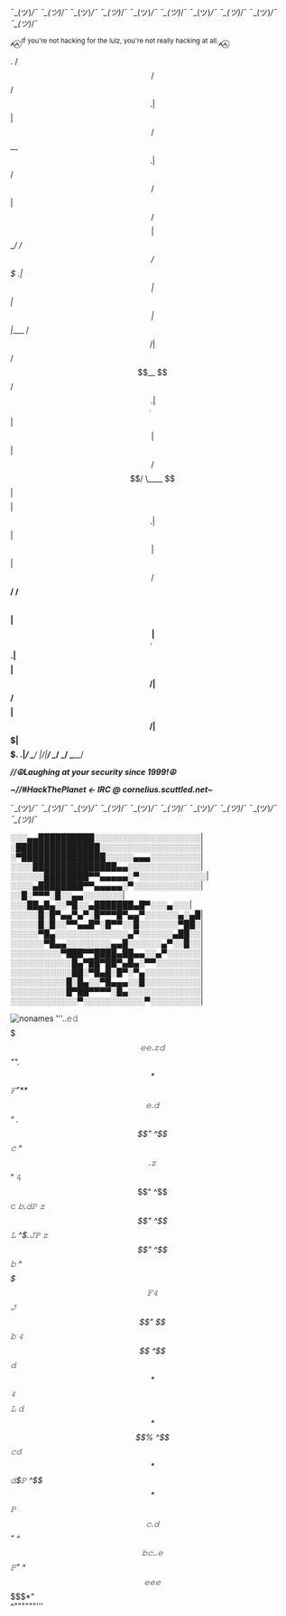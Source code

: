 ¯\_(ツ)_/¯ ¯\_(ツ)_/¯ ¯\_(ツ)_/¯ ¯\_(ツ)_/¯ ¯\_(ツ)_/¯ ¯\_(ツ)_/¯ ¯\_(ツ)_/¯ ¯\_(ツ)_/¯ ¯\_(ツ)_/¯ ¯\_(ツ)_/¯ 

⩜⩜⃝ <sup>If you're not hacking for the lulz, you're not really hacking at all.</sup>⩜⩜⃝ 

. /$$                 /$$            /$$$$$$
.| $$                | $$           /$$__  $$
.| $$       /$$   /$$| $$ /$$$$$$$$| $$  \__/  /$$$$$$   /$$$$$$$
.| $$      | $$  | $$| $$|____ /$$/|  $$$$$$  /$$__  $$ /$$_____/
.| $$      | $$  | $$| $$   /$$$$/  \____  $$| $$$$$$$$| $$
.| $$      | $$  | $$| $$  /$$__/   /$$  \ $$| $$_____/| $$
.| $$$$$$$$|  $$$$$$/| $$ /$$$$$$$$|  $$$$$$/|  $$$$$$$|  $$$$$$.$
.|________/ \______/ |__/|________/ \______/  \_______/ \_______/

***//☮Laughing at your security since 1999!☮***

***~//#HackThePlanet <- IRC @ cornelius.scuttled.net~***

¯\_(ツ)_/¯ ¯\_(ツ)_/¯ ¯\_(ツ)_/¯ ¯\_(ツ)_/¯ ¯\_(ツ)_/¯ ¯\_(ツ)_/¯ ¯\_(ツ)_/¯ ¯\_(ツ)_/¯ ¯\_(ツ)_/¯ ¯\_(ツ)_/¯ 
>
░░░▄▄██████████░░░░░░░░░░░░░░░░░░░| 
░███████████████░░░░░░░░░░░░░░░░░░|
░▀███████████████░░░░░▄▄▄░░░░░░░░░|
░░░░███████████████▄▄░░░░░░░░░░░░░|
░░░░░░████████▀▀▄▄▄▄▄░▀░░░░░░░░░░░░|
░░░░▄████████▀▀▄▄▄▄▄░▀░░░░░░░░░░░░|
░░█░▀▀▀░█░░▄▄░░░░░░░|
░░░██▄█▄░░▀█░░▄███████▄█▀░░░▄░░░|
░░░░░█░█▀▄▄▀▄▀░█▀▀▀█▀▄▄▀░░░░░░▄░▄█|
░░░░░█░█░░▀▀▄▄█▀░█▀▀░░█░░░░░░░▀██░|
░░░░░▀█▄░░░░░░░░░░░░░▄▀░░░░░░▄██░░|
░░░░░░▀█▄▄░░░░░░░░▄▄█░░░░░░▄▀░░█░░|
░░░░░░░░░▀███▀▀████▄██▄▄░░▄▀░░░░░░|
░░░░░░░░░░░█▄▀██▀██▀▄█▄░▀▀░░░░░░░░|
░░░░░░░░░░░██░▀█▄█░█▀░▀▄░░░░░░░░░░|
░░░░░░░░░░█░█▄░░▀█▄▄▄░░█░░░░░░░░░░|
░░░░░░░░░░█▀██▀▀▀▀░█▄░░░░░░░░░░░░░|
░░░░░░░░░░░░▀░░░░░░░░░░░▀░░░░░░░░░|
>
![nonames](https://user-images.githubusercontent.com/1758914/214786559-11078616-a57f-42f2-a6e3-246d7e7deb6b.gif)
                      '''..𝚎𝚍$$$$$$$𝚎𝚎.
                   𝚣𝚍$$*"".$$*$$𝙵"**$$𝚎.
                 𝚍$$"    .$$" ^$$𝚌   ^*$$.
               𝚣$$"     𝟺$$"   ^$$𝚌     *$𝚋.
              𝚍$𝙿      𝚣$$"     ^$$𝙻     ^$$.
             𝙹$𝙿      𝚣$$"       ^$$𝚋     ^$$
         $$$$$$$$$$$$$$$$$$$$$$$$$$$$$$$$$$$$$𝙵
            𝟺$$     𝙹$$"            $$𝚋    𝟺$$
            ^$$    𝚍$$               *$$   𝟺$$
             $$𝙻  𝚍$$                 *$$  $$%
             ^$$𝚌𝚍$$                   *$$𝚍$𝙿
              ^$$$$                     *$$𝙿
                *$$𝚌                  .𝚍$$"
                 ^*$$𝚋𝚌.           .𝚎$$𝙿"
                    ^*$$$$$$𝚎𝚎𝚎$$$$$*"   
                         ^""""""'''
